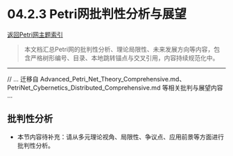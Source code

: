 # 04.2.3 Petri网批判性分析与展望

[返回Petri网主题索引](README.md)

> 本文档汇总Petri网的批判性分析、理论局限性、未来发展方向等内容，包含严格树形编号、目录、本地跳转锚点与交叉引用，内容持续规范化中。

---

// ... 迁移自 Advanced_Petri_Net_Theory_Comprehensive.md、PetriNet_Cybernetics_Distributed_Comprehensive.md 等相关批判与展望内容 ...


## 批判性分析

- 本节内容待补充：请从多元理论视角、局限性、争议点、应用前景等方面进行批判性分析。
